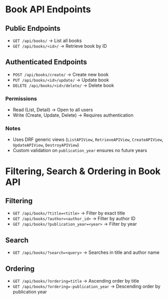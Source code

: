 # Book API Endpoints

## Public Endpoints
- `GET /api/books/` → List all books
- `GET /api/books/<id>/` → Retrieve book by ID

## Authenticated Endpoints
- `POST /api/books/create/` → Create new book
- `PUT /api/books/<id>/update/` → Update book
- `DELETE /api/books/<id>/delete/` → Delete book

### Permissions
- Read (List, Detail) → Open to all users
- Write (Create, Update, Delete) → Requires authentication

### Notes
- Uses DRF generic views (`ListAPIView`, `RetrieveAPIView`, `CreateAPIView`, `UpdateAPIView`, `DestroyAPIView`)
- Custom validation on `publication_year` ensures no future years

# Filtering, Search & Ordering in Book API

## Filtering
- `GET /api/books/?title=<title>` → Filter by exact title
- `GET /api/books/?author=<author_id>` → Filter by author ID
- `GET /api/books/?publication_year=<year>` → Filter by year

## Search
- `GET /api/books/?search=<query>` → Searches in title and author name

## Ordering
- `GET /api/books/?ordering=title` → Ascending order by title
- `GET /api/books/?ordering=-publication_year` → Descending order by publication year
